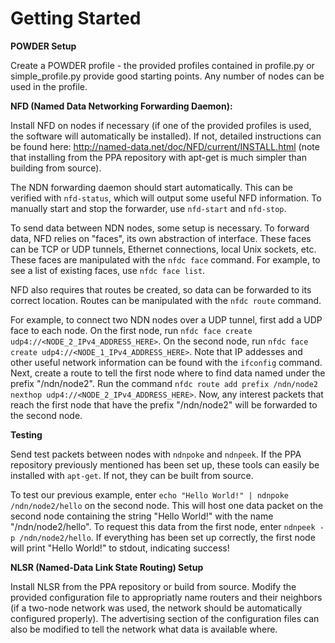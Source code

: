 # Getting Started

**POWDER Setup**

Create a POWDER profile - the provided profiles contained in profile.py or simple_profile.py provide good starting points. Any number of nodes can be used in the profile.

**NFD (Named Data Networking Forwarding Daemon):**

Install NFD on nodes if necessary (if one of the provided profiles is used, the software will automatically be installed). If not, detailed instructions can be found here: http://named-data.net/doc/NFD/current/INSTALL.html (note that installing from the PPA repository with apt-get is much simpler than building from source).

The NDN forwarding daemon should start automatically. This can be verified with `nfd-status`, which will output some useful NFD information. To manually start and stop the forwarder, use `nfd-start` and `nfd-stop`.

To send data between NDN nodes, some setup is necessary. To forward data, NFD relies on "faces", its own abstraction of interface. These faces can be TCP or UDP tunnels, Ethernet connections, local Unix sockets, etc. These faces are manipulated with the `nfdc face` command. For example, to see a list of existing faces, use `nfdc face list`.

NFD also requires that routes be created, so data can be forwarded to its correct location. Routes can be manipulated with the `nfdc route` command.

For example, to connect two NDN nodes over a UDP tunnel, first add a UDP face to each node. On the first node, run `nfdc face create udp4://<NODE_2_IPv4_ADDRESS_HERE>`. On the second node, run `nfdc face create udp4://<NODE_1_IPv4_ADDRESS_HERE>`. Note that IP addesses and other useful network information can be found with the `ifconfig` command.
Next, create a route to tell the first node where to find data named under the prefix "/ndn/node2". Run the command `nfdc route add prefix /ndn/node2 nexthop udp4://<NODE_2_IPv4_ADDRESS_HERE>`. Now, any interest packets that reach the first node that have the prefix "/ndn/node2" will be forwarded to the second node.


**Testing**

Send test packets between nodes with `ndnpoke` and `ndnpeek`. If the PPA repository previously mentioned has been set up, these tools can easily be installed with `apt-get`. If not, they can be built from source. 

To test our previous example, enter `echo "Hello World!" | ndnpoke /ndn/node2/hello` on the second node. This will host one data packet on the second node containing the string "Hello World!" with the name "/ndn/node2/hello". To request this data from the first node, enter `ndnpeek -p /ndn/node2/hello`. If everything has been set up correctly, the first node will print "Hello World!" to stdout, indicating success!

**NLSR (Named-Data Link State Routing) Setup**

Install NLSR from the PPA repository or build from source. Modify the provided configuration file to appropriatly name routers and their neighbors (if a two-node network was used, the network should be automatically configured properly). The advertising section of the configuration files can also be modified to tell the network what data is available where.
